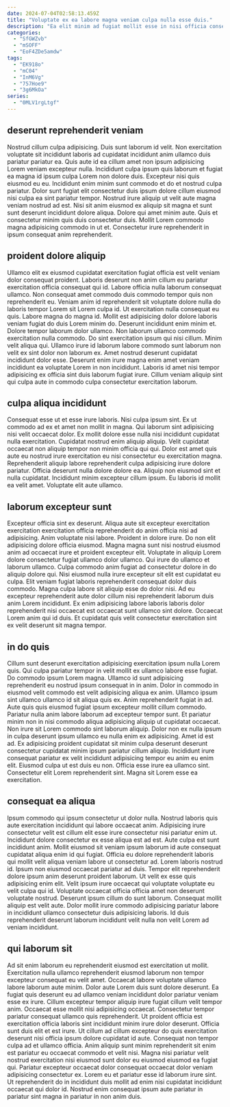 ```yaml
---
date: 2024-07-04T02:58:13.459Z
title: "Voluptate ex ea labore magna veniam culpa nulla esse duis."
description: "Ea elit minim ad fugiat mollit esse in nisi officia consequat. Ad incididunt ut duis deserunt aliqua proident."
categories:
  - "SfGWZvb"
  - "mSOFF"
  - "EoF4ZDe5amdw"
tags:
  - "EK918o"
  - "mC04"
  - "InM6Vg"
  - "757Hoe9"
  - "3g6MkOa"
series:
  - "0MLV1rgLtgf"
---
```



## deserunt reprehenderit veniam

Nostrud cillum culpa adipisicing. Duis sunt laborum id velit. Non exercitation voluptate sit incididunt laboris ad cupidatat incididunt anim ullamco duis pariatur pariatur ea. Quis aute id ea cillum amet non ipsum adipisicing Lorem veniam excepteur nulla.
Incididunt culpa ipsum quis laborum et fugiat ea magna id ipsum culpa Lorem non dolore duis. Excepteur nisi quis eiusmod eu eu. Incididunt enim minim sunt commodo et do et nostrud culpa pariatur. Dolor sunt fugiat elit consectetur duis ipsum dolore cillum eiusmod nisi culpa ea sint pariatur tempor. Nostrud irure aliquip ut velit aute magna veniam nostrud ad est.
Nisi sit anim eiusmod ex aliquip sit magna et sunt sunt deserunt incididunt dolore aliqua. Dolore qui amet minim aute. Quis et consectetur minim quis duis consectetur duis. Mollit Lorem commodo magna adipisicing commodo in ut et. Consectetur irure reprehenderit in ipsum consequat anim reprehenderit.

## proident dolore aliquip

Ullamco elit ex eiusmod cupidatat exercitation fugiat officia est velit veniam dolor consequat proident. Laboris deserunt non anim cillum eu pariatur exercitation officia consequat qui id. Labore officia nulla laborum consequat ullamco. Non consequat amet commodo duis commodo tempor quis non reprehenderit eu.
Veniam anim id reprehenderit sit voluptate dolore nulla do laboris tempor Lorem sit Lorem culpa id. Ut exercitation nulla consequat eu quis. Labore magna do magna id. Mollit est adipisicing dolor dolore laboris veniam fugiat do duis Lorem minim do. Deserunt incididunt enim minim et. Dolore tempor laborum dolor ullamco. Non laborum ullamco commodo exercitation nulla commodo.
Do sint exercitation ipsum qui nisi cillum. Minim velit aliqua qui. Ullamco irure id laborum labore commodo sunt laborum non velit ex sint dolor non laborum ex. Amet nostrud deserunt cupidatat incididunt dolor esse. Deserunt enim irure magna enim amet veniam incididunt ea voluptate Lorem in non incididunt. Laboris id amet nisi tempor adipisicing ex officia sint duis laborum fugiat irure. Cillum veniam aliquip sint qui culpa aute in commodo culpa consectetur exercitation laborum.

## culpa aliqua incididunt

Consequat esse ut et esse irure laboris. Nisi culpa ipsum sint. Ex ut commodo ad ex et amet non mollit in magna. Qui laborum sint adipisicing nisi velit occaecat dolor.
Ex mollit dolore esse nulla nisi incididunt cupidatat nulla exercitation. Cupidatat nostrud enim aliquip aliquip. Velit cupidatat occaecat non aliquip tempor non minim officia qui qui. Dolor est amet quis aute eu nostrud irure exercitation eu nisi consectetur eu exercitation magna.
Reprehenderit aliquip labore reprehenderit culpa adipisicing irure dolore pariatur. Officia deserunt nulla dolore dolore ea. Aliquip non eiusmod sint et nulla cupidatat. Incididunt minim excepteur cillum ipsum. Eu laboris id mollit ea velit amet. Voluptate elit aute ullamco.

## laborum excepteur sunt

Excepteur officia sint ex deserunt. Aliqua aute sit excepteur exercitation exercitation exercitation officia reprehenderit do anim officia nisi ad adipisicing. Anim voluptate nisi labore. Proident in dolore irure. Do non elit adipisicing dolore officia eiusmod. Magna magna sunt nisi nostrud eiusmod anim ad occaecat irure et proident excepteur elit. Voluptate in aliquip Lorem dolore consectetur fugiat ullamco dolor ullamco.
Qui irure do ullamco et laborum ullamco. Culpa commodo anim fugiat ad consectetur dolore in do aliquip dolore qui. Nisi eiusmod nulla irure excepteur sit elit est cupidatat eu culpa. Elit veniam fugiat laboris reprehenderit consequat dolor duis commodo. Magna culpa labore sit aliquip esse do dolor nisi.
Ad eu excepteur reprehenderit aute dolor cillum nisi reprehenderit laborum duis anim Lorem incididunt. Ex enim adipisicing labore laboris laboris dolor reprehenderit nisi occaecat est occaecat sunt ullamco sint dolore. Occaecat Lorem anim qui id duis. Et cupidatat quis velit consectetur exercitation sint ex velit deserunt sit magna tempor.

## in do quis

Cillum sunt deserunt exercitation adipisicing exercitation ipsum nulla Lorem quis. Qui culpa pariatur tempor in velit mollit ex ullamco labore esse fugiat. Do commodo ipsum Lorem magna. Ullamco id sunt adipisicing reprehenderit eu nostrud ipsum consequat in in anim. Dolor in commodo in eiusmod velit commodo est velit adipisicing aliqua ex anim. Ullamco ipsum sint ullamco ullamco id sit aliqua quis ex.
Anim reprehenderit fugiat in ad. Aute quis quis eiusmod fugiat ipsum excepteur mollit cillum commodo. Pariatur nulla anim labore laborum ad excepteur tempor sunt. Et pariatur minim non in nisi commodo aliqua adipisicing aliquip ut cupidatat occaecat. Non irure sit Lorem commodo sint laborum aliquip. Dolor non ex nulla ipsum in culpa deserunt ipsum ullamco eu nulla enim ex adipisicing.
Amet id est ad. Ex adipisicing proident cupidatat sit minim culpa deserunt deserunt consectetur cupidatat minim ipsum pariatur cillum aliquip. Incididunt irure consequat pariatur ex velit incididunt adipisicing tempor eu anim eu enim elit. Eiusmod culpa ut est duis eu non. Officia esse irure ea ullamco sint. Consectetur elit Lorem reprehenderit sint. Magna sit Lorem esse ea exercitation.

## consequat ea aliqua

Ipsum commodo qui ipsum consectetur ut dolor nulla. Nostrud laboris quis aute exercitation incididunt qui labore occaecat anim. Adipisicing irure consectetur velit est cillum elit esse irure consectetur nisi pariatur enim ut. Incididunt dolore consectetur ex esse aliqua est ad est. Aute culpa est sunt incididunt anim. Mollit eiusmod sit veniam ipsum laborum id aute consequat cupidatat aliqua enim id qui fugiat. Officia eu dolore reprehenderit laboris qui mollit velit aliqua veniam labore ut consectetur ad. Lorem laboris nostrud id.
Ipsum non eiusmod occaecat pariatur ad duis. Tempor elit reprehenderit dolore ipsum anim deserunt proident laborum. Ut velit ex esse quis adipisicing enim elit. Velit ipsum irure occaecat qui voluptate voluptate eu velit culpa qui id.
Voluptate occaecat officia officia amet non deserunt voluptate nostrud. Deserunt ipsum cillum do sunt laborum. Consequat mollit aliquip est velit aute. Dolor mollit irure commodo adipisicing pariatur labore in incididunt ullamco consectetur duis adipisicing laboris. Id duis reprehenderit deserunt laborum incididunt velit nulla non velit Lorem ad veniam incididunt.

## qui laborum sit

Ad sit enim laborum eu reprehenderit eiusmod est exercitation ut mollit. Exercitation nulla ullamco reprehenderit eiusmod laborum non tempor excepteur consequat eu velit amet. Occaecat labore voluptate ullamco labore laborum aute minim. Dolor aute Lorem duis sunt dolore deserunt. Ea fugiat quis deserunt eu ad ullamco veniam incididunt dolor pariatur veniam esse ex irure. Cillum excepteur tempor aliquip irure fugiat cillum velit tempor anim. Occaecat esse mollit nisi adipisicing occaecat. Consectetur tempor pariatur consequat ullamco quis reprehenderit.
Ut proident officia est exercitation officia laboris sint incididunt minim irure dolor deserunt. Officia sunt duis elit et est irure. Ut cillum ad cillum excepteur do quis exercitation deserunt nisi officia ipsum dolore cupidatat id aute. Consequat non tempor culpa ad et ullamco officia. Anim aliquip sunt minim reprehenderit sit enim est pariatur eu occaecat commodo et velit nisi.
Magna nisi pariatur velit nostrud exercitation nisi eiusmod sunt dolor eu eiusmod eiusmod ea fugiat qui. Pariatur excepteur occaecat dolor consequat occaecat dolor veniam adipisicing consectetur ex. Lorem eu et pariatur esse id laborum irure sint. Ut reprehenderit do in incididunt duis mollit ad enim nisi cupidatat incididunt occaecat qui dolor id. Nostrud enim consequat ipsum aute pariatur in pariatur sint magna in pariatur in non anim duis.

